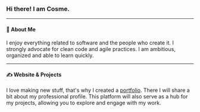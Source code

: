 ### Hi there! I am Cosme.

---

#### 🧑 About Me

I enjoy everything related to software and the people who create it. I strongly advocate for clean code and agile practices. I am ambitious, organized and able to learn quickly.

---

#### ✍️ Website & Projects

I love making new stuff, that's why I created a [portfolio](https://cosmevalera.github.io/). There I will share a bit about my professional profile. This platform will also serve as a hub for my projects, allowing you to explore and engage with my work.

<!--
**CosmeValera/CosmeValera** is a ✨ _special_ ✨ repository because its `README.md` (this file) appears on your GitHub profile.

Here are some ideas to get you started:

- 🔭 I’m currently working on ...
- 🌱 I’m currently learning ...
- 👯 I’m looking to collaborate on ...
- 🤔 I’m looking for help with ...
- 💬 Ask me about ...
- 📫 How to reach me: ...
- 😄 Pronouns: ...
- ⚡ Fun fact: ...
-->
